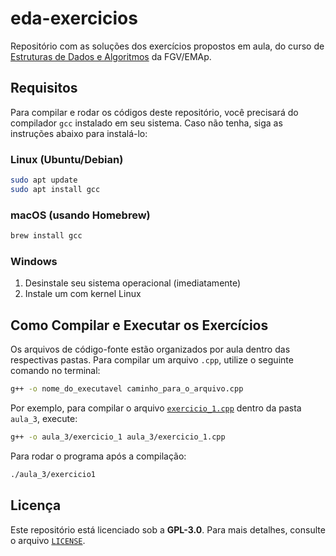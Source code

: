 # eda-exercicios

Repositório com as soluções dos exercícios propostos em aula, do curso de [Estruturas de Dados e Algoritmos](https://github.com/matwerner/fgv-ed) da FGV/EMAp.

## Requisitos

Para compilar e rodar os códigos deste repositório, você precisará do compilador `gcc` instalado em seu sistema. Caso não tenha, siga as instruções abaixo para instalá-lo:

### Linux (Ubuntu/Debian)
```sh
sudo apt update
sudo apt install gcc
```

### macOS (usando Homebrew)
```sh
brew install gcc
```

### Windows 
1. Desinstale seu sistema operacional (imediatamente)
2. Instale um com kernel Linux

## Como Compilar e Executar os Exercícios

Os arquivos de código-fonte estão organizados por aula dentro das respectivas pastas. Para compilar um arquivo `.cpp`, utilize o seguinte comando no terminal:

```sh
g++ -o nome_do_executavel caminho_para_o_arquivo.cpp
```

Por exemplo, para compilar o arquivo [`exercicio_1.cpp`](exercicio_1.cpp) dentro da pasta `aula_3`, execute:

```sh
g++ -o aula_3/exercicio_1 aula_3/exercicio_1.cpp
```

Para rodar o programa após a compilação:

```sh
./aula_3/exercicio1
```

## Licença

Este repositório está licenciado sob a **GPL-3.0**. Para mais detalhes, consulte o arquivo [`LICENSE`](LICENSE).

